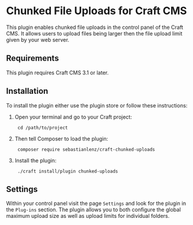 # Chunked File Uploads for Craft CMS

This plugin enables chunked file uploads in the control  panel of
the Craft CMS. It allows users to upload files being larger then the
file upload limit given by your web server.


## Requirements

This plugin requires Craft CMS 3.1 or later.


## Installation

To install the plugin either use the plugin store or follow these
instructions:

1. Open your terminal and go to your Craft project:

        cd /path/to/project

2. Then tell Composer to load the plugin:

        composer require sebastianlenz/craft-chunked-uploads

3. Install the plugin:

        ./craft install/plugin chunked-uploads


## Settings

Within your control panel visit the page `Settings` and look 
for the plugin in the `Plug-ins` section. The plugin allows
you to both configure the global maximum upload size as well
as upload limits for individual folders.
